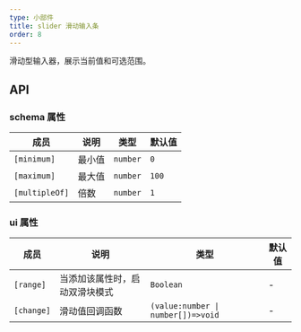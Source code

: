 ```yaml
---
type: 小部件
title: slider 滑动输入条
order: 8
---
```


滑动型输入器，展示当前值和可选范围。

## API

### schema 属性

| 成员           | 说明   | 类型     | 默认值 |
| -------------- | ------ | -------- | ------ |
| `[minimum]`    | 最小值 | `number` | `0`    |
| `[maximum]`    | 最大值 | `number` | `100`  |
| `[multipleOf]` | 倍数   | `number` | `1`    |

### ui 属性

| 成员       | 说明                           | 类型                               | 默认值 |
| ---------- | ------------------------------ | ---------------------------------- | ------ |
| `[range]`  | 当添加该属性时，启动双滑块模式 | `Boolean`                          | -      |
| `[change]` | 滑动值回调函数                 | `(value:number \| number[])=>void` | -      |
